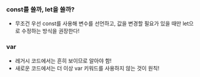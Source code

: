 ### const를 쓸까, let을 쓸까?
- 무조건 우선 const를 사용해 변수를 선언하고, 값을 변경할 필요가 있을 때만 let으로 수정하는 방식을 권장한다!

### var
- 레거시 코드에서는 흔히 보이므로 알아야 함!
- 새로운 코드에서는 더 이상 var 키워드를 사용하지 않는 것이 원칙!

